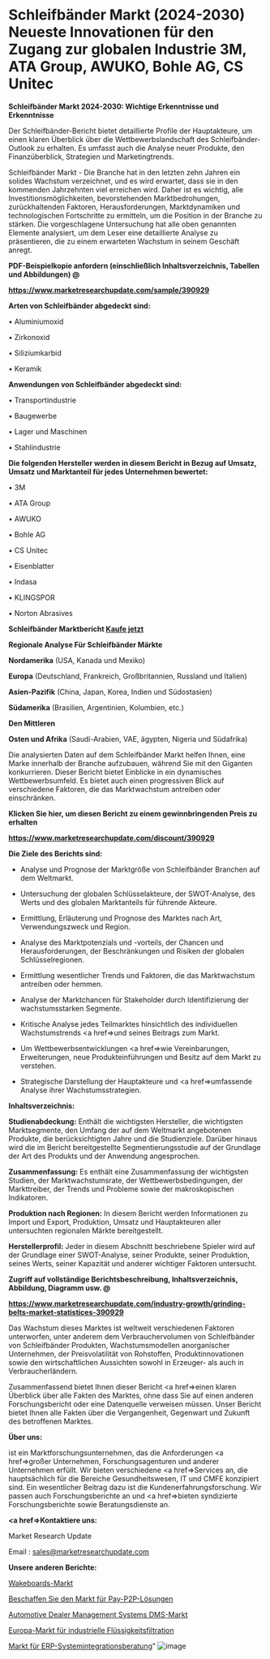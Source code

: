 # Schleifbänder Markt (2024-2030) Neueste Innovationen für den Zugang zur globalen Industrie 3M, ATA Group, AWUKO, Bohle AG, CS Unitec

<strong>Schleifbänder Markt 2024-2030: Wichtige Erkenntnisse und Erkenntnisse</strong>

Der Schleifbänder-Bericht bietet detaillierte Profile der Hauptakteure, um einen klaren Überblick über die Wettbewerbslandschaft des Schleifbänder-Outlook zu erhalten. Es umfasst auch die Analyse neuer Produkte, den Finanzüberblick, Strategien und Marketingtrends.

Schleifbänder Markt - Die Branche hat in den letzten zehn Jahren ein solides Wachstum verzeichnet, und es wird erwartet, dass sie in den kommenden Jahrzehnten viel erreichen wird. Daher ist es wichtig, alle Investitionsmöglichkeiten, bevorstehenden Marktbedrohungen, zurückhaltenden Faktoren, Herausforderungen, Marktdynamiken und technologischen Fortschritte zu ermitteln, um die Position in der Branche zu stärken. Die vorgeschlagene Untersuchung hat alle oben genannten Elemente analysiert, um dem Leser eine detaillierte Analyse zu präsentieren, die zu einem erwarteten Wachstum in seinem Geschäft anregt.



<strong><b>PDF-Beispielkopie anfordern (einschließlich Inhaltsverzeichnis, Tabellen und Abbildungen) @ </b></strong>

<strong><a href=https://www.marketresearchupdate.com/sample/390929>

<strong>https://www.marketresearchupdate.com/sample/390929</u></a></strong></strong>



<strong>Arten von Schleifbänder abgedeckt sind:</strong>

• Aluminiumoxid

• Zirkonoxid

• Siliziumkarbid

• Keramik



<strong>Anwendungen von Schleifbänder abgedeckt sind:</strong>

• Transportindustrie

• Baugewerbe

• Lager und Maschinen

• Stahlindustrie



<strong>Die folgenden Hersteller werden in diesem Bericht in Bezug auf Umsatz, Umsatz und Marktanteil für jedes Unternehmen bewertet:</strong>

• 3M

• ATA Group

• AWUKO

• Bohle AG

• CS Unitec

• Eisenblatter

• Indasa

• KLINGSPOR

• Norton Abrasives



<strong>Schleifbänder Marktbericht <a href=https://www.marketresearchupdate.com/buynow/390929>Kaufe jetzt</a></strong>



<strong>Regionale Analyse Für Schleifbänder Märkte</strong>



<strong>Nordamerika</strong> (USA, Kanada und Mexiko)



<strong>Europa</strong> (Deutschland, Frankreich, Großbritannien, Russland und Italien)



<strong>Asien-Pazifik</strong> (China, Japan, Korea, Indien und Südostasien)



<strong>Südamerika</strong> (Brasilien, Argentinien, Kolumbien, etc.)



<strong>Den Mittleren</strong> 

<strong>Osten und Afrika</strong> (Saudi-Arabien, VAE, ägypten, Nigeria und Südafrika)

Die analysierten Daten auf dem Schleifbänder Markt helfen Ihnen, eine Marke innerhalb der Branche aufzubauen, während Sie mit den Giganten konkurrieren. Dieser Bericht bietet Einblicke in ein dynamisches Wettbewerbsumfeld. Es bietet auch einen progressiven Blick auf verschiedene Faktoren, die das Marktwachstum antreiben oder einschränken.



<strong>Klicken Sie hier, um diesen Bericht zu einem gewinnbringenden Preis zu erhalten
</strong>

<strong><a href=https://www.marketresearchupdate.com/discount/390929>https://www.marketresearchupdate.com/discount/390929</b></u></strong></a>



<strong>Die Ziele des Berichts sind:</strong>

- Analyse und Prognose der Marktgröße von Schleifbänder Branchen auf dem Weltmarkt.

- Untersuchung der globalen Schlüsselakteure, der SWOT-Analyse, des Werts und des globalen Marktanteils für führende Akteure.

- Ermittlung, Erläuterung und Prognose des Marktes nach Art, Verwendungszweck und Region.

- Analyse des Marktpotenzials und -vorteils, der Chancen und Herausforderungen, der Beschränkungen und Risiken der globalen Schlüsselregionen.

- Ermittlung wesentlicher Trends und Faktoren, die das Marktwachstum antreiben oder hemmen.

- Analyse der Marktchancen für Stakeholder durch Identifizierung der wachstumsstarken Segmente.

- Kritische Analyse jedes Teilmarktes hinsichtlich des individuellen Wachstumstrends <a href=>und</a> seines Beitrags zum Markt.

- Um Wettbewerbsentwicklungen <a href=>wie</a> Vereinbarungen, Erweiterungen, neue Produkteinführungen und Besitz auf dem Markt zu verstehen.

- Strategische Darstellung der Hauptakteure und <a href=>umfas</a>sende Analyse ihrer Wachstumsstrategien.



<strong>Inhaltsverzeichnis:</strong>



<strong>Studienabdeckung:</strong> Enthält die wichtigsten Hersteller, die wichtigsten Marktsegmente, den Umfang der auf dem Weltmarkt angebotenen Produkte, die berücksichtigten Jahre und die Studienziele. Darüber hinaus wird die im Bericht bereitgestellte Segmentierungsstudie auf der Grundlage der Art des Produkts und der Anwendung angesprochen.



<strong>Zusammenfassung:</strong> Es enthält eine Zusammenfassung der wichtigsten Studien, der Marktwachstumsrate, der Wettbewerbsbedingungen, der Markttreiber, der Trends und Probleme sowie der makroskopischen Indikatoren.



<strong>Produktion nach Regionen:</strong> In diesem Bericht werden Informationen zu Import und Export, Produktion, Umsatz und Hauptakteuren aller untersuchten regionalen Märkte bereitgestellt.



<strong>Herstellerprofil:</strong> Jeder in diesem Abschnitt beschriebene Spieler wird auf der Grundlage einer SWOT-Analyse, seiner Produkte, seiner Produktion, seines Werts, seiner Kapazität und anderer wichtiger Faktoren untersucht.



<strong><b>Zugriff auf vollständige Berichtsbeschreibung, Inhaltsverzeichnis, Abbildung, Diagramm usw. @ </b></strong>

<strong><a href=https://www.marketresearchupdate.com/industry-growth/grinding-belts-market-statistices-390929>https://www.marketresearchupdate.com/industry-growth/grinding-belts-market-statistices-390929</a></strong>

Das Wachstum dieses Marktes ist weltweit verschiedenen Faktoren unterworfen, unter anderem dem Verbrauchervolumen von Schleifbänder von Schleifbänder Produkten, Wachstumsmodellen anorganischer Unternehmen, der Preisvolatilität von Rohstoffen, Produktinnovationen sowie den wirtschaftlichen Aussichten sowohl in Erzeuger- als auch in Verbraucherländern.

Zusammenfassend bietet Ihnen dieser Bericht <a href=>einen</a> klaren Überblick über alle Fakten des Marktes, ohne dass Sie auf einen anderen Forschungsbericht oder eine Datenquelle verweisen müssen. Unser Bericht bietet Ihnen alle Fakten über die Vergangenheit, Gegenwart und Zukunft des betroffenen Marktes.



<strong>Über uns:</strong>

 ist ein Marktforschungsunternehmen, das die Anforderungen <a href=>großer</a> Unternehmen, Forschungsagenturen und anderer Unternehmen erfüllt. Wir bieten verschiedene <a href=>Services</a> an, die hauptsächlich für die Bereiche Gesundheitswesen, IT und CMFE konzipiert sind. Ein wesentlicher Beitrag dazu ist die Kundenerfahrungsforschung. Wir passen auch Forschungsberichte an und <a href=>bieten</a> syndizierte Forschungsberichte sowie Beratungsdienste an.



<strong><a href=>Kontaktiere uns:</a></strong>

Market Research Update

Email : sales@marketresearchupdate.com



<strong>Unsere anderen Berichte:</strong>

<a href=https://www.linkedin.com/pulse/wakeboards-market-size-set-grow-remarkable-pace>Wakeboards-Markt</a>

<a href=https://www.linkedin.com/pulse/procure-pay-p2p-solutions-market-size-emerging>Beschaffen Sie den Markt für Pay-P2P-Lösungen</a>

<a href=https://www.linkedin.com/pulse/automotive-dealer-management-systems-dms-market-analysis>Automotive Dealer Management Systems DMS-Markt</a>

<a href=https://www.linkedin.com/pulse/europe-liquid-industrial-filtration-market-2023>Europa-Markt für industrielle Flüssigkeitsfiltration</a>

<a href=https://www.linkedin.com/pulse/erp-system-integration-consulting-market-ixxsc/>Markt für ERP-Systemintegrationsberatung</a>"
![image](https://github.com/Gayatrikarjule/Market-Analysis-361/assets/97346546/f15c7cf7-1ca1-4bc4-8ff4-989cf01c0a37)
